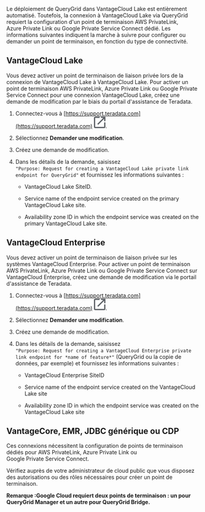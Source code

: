 Le déploiement de QueryGrid dans VantageCloud Lake est entièrement automatisé. Toutefois, la connexion à VantageCloud Lake via QueryGrid requiert la configuration d'un point de terminaison AWS PrivateLink, Azure Private Link ou Google Private Service Connect dédié. Les informations suivantes indiquent la marche à suivre pour configurer ou demander un point de terminaison, en fonction du type de connectivité.

## VantageCloud Lake


Vous devez activer un point de terminaison de liaison privée lors de la connexion de VantageCloud Lake à VantageCloud Lake. Pour activer un point de terminaison AWS PrivateLink, Azure Private Link ou Google Private Service Connect pour une connexion VantageCloud Lake, créez une demande de modification par le biais du portail d'assistance de Teradata.

1.  Connectez-vous à [https://support.teradata.com](https://support.teradata.com) ![Liaison externe](Images/pyn1722886689405.svg).


1.  Sélectionnez **Demander une modification**.


1.  Créez une demande de modification.


1.  Dans les détails de la demande, saisissez  
    `
    "Purpose: Request for creating a VantageCloud Lake private link endpoint for QueryGrid"
    `
    et fournissez les informations suivantes :

    -   VantageCloud Lake SiteID.


    -   Service name of the endpoint service created on the primary VantageCloud Lake site.


    -   Availability zone ID in which the endpoint service was created on the primary VantageCloud Lake site.


## VantageCloud Enterprise


Vous devez activer un point de terminaison de liaison privée sur les systèmes VantageCloud Enterprise. Pour activer un point de terminaison AWS PrivateLink, Azure Private Link ou Google Private Service Connect sur VantageCloud Enterprise, créez une demande de modification via le portail d'assistance de Teradata.

1.  Connectez-vous à [https://support.teradata.com](https://support.teradata.com) ![Liaison externe](Images/pyn1722886689405.svg).


1.  Sélectionnez **Demander une modification**.


1.  Créez une demande de modification.


1.  Dans les détails de la demande, saisissez  
    `
    "Purpose: Request for creating a VantageCloud Enterprise private link endpoint for *name of feature*"
    `
   (QueryGrid ou la copie de données, par exemple) et fournissez les informations suivantes :

    -   VantageCloud Enterprise SiteID


    -   Service name of the endpoint service created on the VantageCloud Lake site


    -   Availability zone ID in which the endpoint service was created on the VantageCloud Lake site


## VantageCore, EMR, JDBC générique ou CDP


Ces connexions nécessitent la configuration de points de terminaison dédiés pour AWS PrivateLink, Azure Private Link ou Google Private Service Connect.

Vérifiez auprès de votre administrateur de cloud public que vous disposez des autorisations ou des rôles nécessaires pour créer un point de terminaison.

**Remarque :Google Cloud requiert deux points de terminaison : un pour QueryGrid Manager et un autre pour QueryGrid Bridge.**

